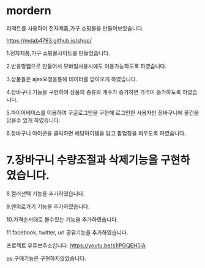 # mordern
리액트를 사용하여 전자제품,가구 쇼핑몰을 만들어보았습니다.

https://mdab4793.github.io/shop/

1.전자제품,가구 쇼핑몰사이트를 만들었습니다.

2.반응형웹으로 만들어서 모바일사용시에도 이용가능하도록 하였습니다.

3.상품들은 ajax요청을통해 데이터를 받아오게 하였습니다.

4.장바구니 기능을 구현하여 상품의 종류와 개수가 증가하면 가격이 증가하도록 하였습니다.

5.파이어베이스를 이용하여 구글로그인을 구현해 로그인한 사용자만 장바구니에 물건을 담을수 있게 하였습니다.

6.장바구니 아이콘을 클릭하면 해당아이템을 담고 팝업창을 띄우도록 하였습니다.

7.장바구니 수량조절과  삭제기능을 구현하였습니다.
===================================
8.컬러선택 기능을 추가하였습니다.

9.맨위로가기 기능을 추가하였습니다.

10.가격순서대로 볼수있는 기능을 추가하였습니다. 

11.facebook, twitter, url 공유기능을 추가하였습니다.

프로젝트 유튜브주소입니다. 
https://youtu.be/s1lPGQEH5jA

 ps.구매기능은 구현하지않았습니다.


